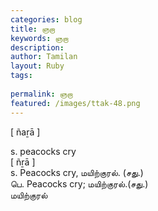 ```yaml
---
categories: blog
title: ஞறா
keywords: ஞறா
description: 
author: Tamilan
layout: Ruby
tags: 
 
permalink: ஞறா
featured: /images/ttak-48.png
---
```

  
[ ñaṟā ]  
  
s. peacocks cry  
[ ñṟā ]  
s. Peacocks cry, மயிற்குரல். (சது.)  
பெ. Peacocks cry; மயிற்குரல்.(சது.)  
மயிற்குரல்